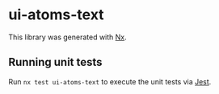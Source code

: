 # ui-atoms-text

This library was generated with [Nx](https://nx.dev).

## Running unit tests

Run `nx test ui-atoms-text` to execute the unit tests via [Jest](https://jestjs.io).
